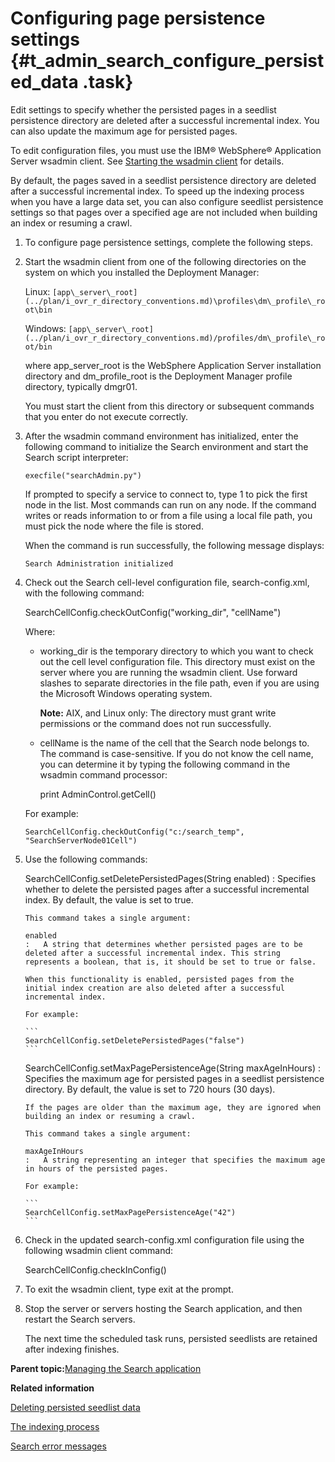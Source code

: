 # Configuring page persistence settings {#t_admin_search_configure_persisted_data .task}

Edit settings to specify whether the persisted pages in a seedlist persistence directory are deleted after a successful incremental index. You can also update the maximum age for persisted pages.

To edit configuration files, you must use the IBM® WebSphere® Application Server wsadmin client. See [Starting the wsadmin client](t_admin_wsadmin_starting.md) for details.

By default, the pages saved in a seedlist persistence directory are deleted after a successful incremental index. To speed up the indexing process when you have a large data set, you can also configure seedlist persistence settings so that pages over a specified age are not included when building an index or resuming a crawl.

1.  To configure page persistence settings, complete the following steps.
2.  Start the wsadmin client from one of the following directories on the system on which you installed the Deployment Manager:

    Linux: `[app\_server\_root](../plan/i_ovr_r_directory_conventions.md)\profiles\dm\_profile\_root\bin`

    Windows: `[app\_server\_root](../plan/i_ovr_r_directory_conventions.md)/profiles/dm\_profile\_root/bin`

    where app\_server\_root is the WebSphere Application Server installation directory and dm\_profile\_root is the Deployment Manager profile directory, typically dmgr01.

    You must start the client from this directory or subsequent commands that you enter do not execute correctly.

3.  After the wsadmin command environment has initialized, enter the following command to initialize the Search environment and start the Search script interpreter:

    ```
    execfile("searchAdmin.py")
    ```

    If prompted to specify a service to connect to, type 1 to pick the first node in the list. Most commands can run on any node. If the command writes or reads information to or from a file using a local file path, you must pick the node where the file is stored.

    When the command is run successfully, the following message displays:

    ```
    Search Administration initialized
    ```

4.  Check out the Search cell-level configuration file, search-config.xml, with the following command:

    SearchCellConfig.checkOutConfig\("working\_dir", "cellName"\)

    Where:

    -   working\_dir is the temporary directory to which you want to check out the cell level configuration file. This directory must exist on the server where you are running the wsadmin client. Use forward slashes to separate directories in the file path, even if you are using the Microsoft Windows operating system.

        **Note:** AIX, and Linux only: The directory must grant write permissions or the command does not run successfully.

    -   cellName is the name of the cell that the Search node belongs to. The command is case-sensitive. If you do not know the cell name, you can determine it by typing the following command in the wsadmin command processor:

        print AdminControl.getCell\(\)

    For example:

    ```
    SearchCellConfig.checkOutConfig("c:/search_temp", "SearchServerNode01Cell")
    ```

5.  Use the following commands:

    SearchCellConfig.setDeletePersistedPages\(String enabled\)
    :   Specifies whether to delete the persisted pages after a successful incremental index. By default, the value is set to true.

        This command takes a single argument:

        enabled
        :   A string that determines whether persisted pages are to be deleted after a successful incremental index. This string represents a boolean, that is, it should be set to true or false.

        When this functionality is enabled, persisted pages from the initial index creation are also deleted after a successful incremental index.

        For example:

        ```
        SearchCellConfig.setDeletePersistedPages("false")
        ```

    SearchCellConfig.setMaxPagePersistenceAge\(String maxAgeInHours\)
    :   Specifies the maximum age for persisted pages in a seedlist persistence directory. By default, the value is set to 720 hours \(30 days\).

        If the pages are older than the maximum age, they are ignored when building an index or resuming a crawl.

        This command takes a single argument:

        maxAgeInHours
        :   A string representing an integer that specifies the maximum age in hours of the persisted pages.

        For example:

        ```
        SearchCellConfig.setMaxPagePersistenceAge("42")
        ```

6.  Check in the updated search-config.xml configuration file using the following wsadmin client command:

    SearchCellConfig.checkInConfig\(\)

7.  To exit the wsadmin client, type exit at the prompt.

8.  Stop the server or servers hosting the Search application, and then restart the Search servers.

    The next time the scheduled task runs, persisted seedlists are retained after indexing finishes.


**Parent topic:**[Managing the Search application](../admin/c_admin_manage_search.md)

**Related information**  


[Deleting persisted seedlist data](../admin/t_admin_search_delete_persisted_data.md)

[The indexing process](../admin/c_admin_search_index_process.md)

[Search error messages](../troubleshoot/r_error_codes_search.md)

